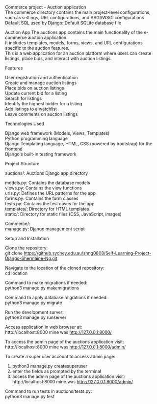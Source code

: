 Commerce project - Auction application  
The commerce directory contains the main project-level configurations, such as settings, URL configurations, and ASGI/WSGI configurations  
Default SQL used by Django: Default SQLite database file

Auction App
The auctions app contains the main functionality of the e-commerce auction application.  
It includes templates, models, forms, views, and URL configurations specific to the auction features.  
This is a web application for an auction platform where users can create listings, place bids, and interact with auction listings.  

Features

User registration and authentication  
Create and manage auction listings  
Place bids on auction listings  
Update current bid for a listing  
Search for listings  
Identify the highest bidder for a listing  
Add listings to a watchlist  
Leave comments on auction listings  

Technologies Used  

Django web framework (Models, Views, Templates)  
Python programming language  
Django Templating language, HTML, CSS (powered by bootstrap) for the frontend  
Django's built-in testing framework  

Project Structure  

auctions/: Auctions Django app directory  

models.py: Contains the database models  
views.py: Contains the view functions  
urls.py: Defines the URL patterns for the app  
forms.py: Contains the form classes  
tests.py: Contains the test cases for the app  
templates/: Directory for HTML templates  
static/: Directory for static files (CSS, JavaScript, images)  

Commerce/:  
manage.py: Django management script  

Setup and Installation  

Clone the repository:  
git clone https://github.sydney.edu.au/shng0808/Self-Learning-Project-Django-Shermaine-Ng.git  

Navigate to the location of the cloned repository:  
cd location  

Command to make migrations if needed:  
python3 manage.py makemigrations  

Command to apply database migrations if needed:  
python3 manage.py migrate  

Run the development surver:  
python3 manage.py runserver  

Access application in web browser at:  
http://localhost:8000 mine was http://127.0.0.1:8000/  

To access the admin page of the auctions application visit:  
http://localhost:8000 mine was http://127.0.0.1:8000/admin/  

To create a super user account to access admin page:  
1. python3 manage.py createsuperuser  
2. enter the fields as prompted by the terminal  
3. access the admin page of the auctions application visit: http://localhost:8000 mine was http://127.0.0.1:8000/admin/  


Command to run tests in auctions/tests.py:  
python3 manage.py test  



